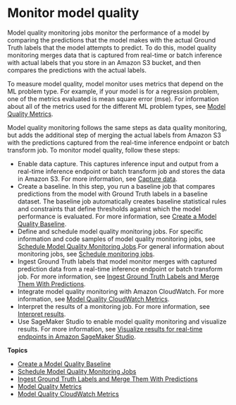 # Monitor model quality<a name="model-monitor-model-quality"></a>

Model quality monitoring jobs monitor the performance of a model by comparing the predictions that the model makes with the actual Ground Truth labels that the model attempts to predict\. To do this, model quality monitoring merges data that is captured from real\-time or batch inference with actual labels that you store in an Amazon S3 bucket, and then compares the predictions with the actual labels\.

To measure model quality, model monitor uses metrics that depend on the ML problem type\. For example, if your model is for a regression problem, one of the metrics evaluated is mean square error \(mse\)\. For information about all of the metrics used for the different ML problem types, see [Model Quality Metrics](model-monitor-model-quality-metrics.md)\. 

Model quality monitoring follows the same steps as data quality monitoring, but adds the additional step of merging the actual labels from Amazon S3 with the predictions captured from the real\-time inference endpoint or batch transform job\. To monitor model quality, follow these steps:
+ Enable data capture\. This captures inference input and output from a real\-time inference endpoint or batch transform job and stores the data in Amazon S3\. For more information, see [Capture data](model-monitor-data-capture.md)\.
+ Create a baseline\. In this step, you run a baseline job that compares predictions from the model with Ground Truth labels in a baseline dataset\. The baseline job automatically creates baseline statistical rules and constraints that define thresholds against which the model performance is evaluated\. For more information, see [Create a Model Quality Baseline](model-monitor-model-quality-baseline.md)\.
+ Define and schedule model quality monitoring jobs\. For specific information and code samples of model quality monitoring jobs, see [Schedule Model Quality Monitoring Jobs](model-monitor-model-quality-schedule.md)\.For general information about monitoring jobs, see [Schedule monitoring jobs](model-monitor-scheduling.md)\.
+ Ingest Ground Truth labels that model monitor merges with captured prediction data from a real\-time inference endpoint or batch transform job\. For more information, see [Ingest Ground Truth Labels and Merge Them With Predictions](model-monitor-model-quality-merge.md)\.
+ Integrate model quality monitoring with Amazon CloudWatch\. For more information, see [Model Quality CloudWatch Metrics](model-monitor-model-quality-cw.md)\.
+ Interpret the results of a monitoring job\. For more information, see [Interpret results](model-monitor-interpreting-results.md)\.
+ Use SageMaker Studio to enable model quality monitoring and visualize results\. For more information, see [Visualize results for real\-time endpoints in Amazon SageMaker Studio](model-monitor-interpreting-visualize-results.md)\.

**Topics**
+ [Create a Model Quality Baseline](model-monitor-model-quality-baseline.md)
+ [Schedule Model Quality Monitoring Jobs](model-monitor-model-quality-schedule.md)
+ [Ingest Ground Truth Labels and Merge Them With Predictions](model-monitor-model-quality-merge.md)
+ [Model Quality Metrics](model-monitor-model-quality-metrics.md)
+ [Model Quality CloudWatch Metrics](model-monitor-model-quality-cw.md)